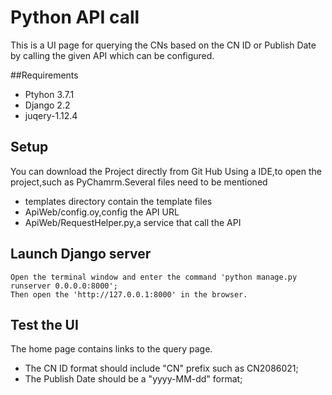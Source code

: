 # Python API call
This is a UI page for querying the CNs based on the CN ID or Publish Date by calling the given API which can be configured.

##Requirements
 - Ptyhon 3.7.1
 - Django 2.2
 - juqery-1.12.4
	
## Setup
You can download the Project directly from Git Hub
Using a IDE,to open the project,such as PyChamrm.Several files need to be mentioned
 - templates directory contain the template files
 - ApiWeb/config.oy,config the API URL
 - ApiWeb/RequestHelper.py,a service that call the API
	
## Launch Django server
	Open the terminal window and enter the command 'python manage.py runserver 0.0.0.0:8000';
	Then open the 'http://127.0.0.1:8000' in the browser.

## Test the UI
The home page contains links to the query page.
 - The CN ID format should include "CN" prefix such as CN2086021;
 - The Publish Date should be a "yyyy-MM-dd" format;
